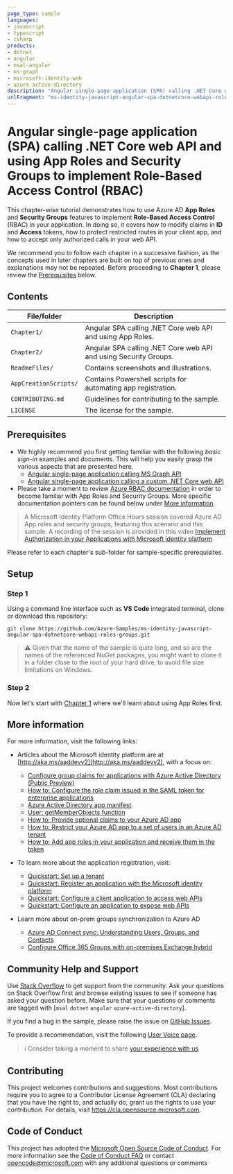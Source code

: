 ```yaml
---
page_type: sample
languages:
- javascript
- typescript
- csharp
products:
- dotnet
- angular
- msal-angular
- ms-graph
- microsoft-identity-web
- azure-active-directory
description: "Angular single-page application (SPA) calling .NET Core web API and using App Roles and Security Groups to implement Role-Based Access Control (RBAC)"
urlFragment: "ms-identity-javascript-angular-spa-dotnetcore-webapi-roles-groups"
---
```


# Angular single-page application (SPA) calling .NET Core web API and using App Roles and Security Groups to implement Role-Based Access Control (RBAC)

This chapter-wise tutorial demonstrates how to use Azure AD **App Roles** and **Security Groups** features to implement **Role-Based Access Control** (RBAC) in your application. In doing so, it covers how to modify claims in **ID** and **Access** tokens, how to protect restricted routes in your client app, and how to accept only authorized calls in your web API.

We recommend you to follow each chapter in a successive fashion, as the concepts used in later chapters are built on top of previous ones and explanations may not be repeated. Before proceeding to **Chapter 1**, please review the [Prerequisites](#prerequisites) below.

## Contents

| File/folder       | Description                                |
|-------------------|--------------------------------------------|
| `Chapter1/`        | Angular SPA calling .NET Core web API and using App Roles. |
| `Chapter2/`        | Angular SPA calling .NET Core web API and using Security Groups. |
| `ReadmeFiles/`     | Contains screenshots and illustrations.    |
| `AppCreationScripts/`| Contains Powershell scripts for automating app registration. |
| `CONTRIBUTING.md` | Guidelines for contributing to the sample. |
| `LICENSE`         | The license for the sample.                |

## Prerequisites

- We highly recommend you first getting familiar with the following *basic sign-in* examples and documents. This will help you easily grasp the various aspects that are presented here.
  - [Angular single-page application calling MS Graph API](https://github.com/Azure-Samples/active-directory-javascript-graphapi-v2)
  - [Angular single-page application calling a custom .NET Core web API](https://github.com/Azure-Samples/ms-identity-javascript-angular-spa-aspnetcore-webapi)
- Please take a moment to review [Azure RBAC documentation](https://docs.microsoft.com/azure/role-based-access-control/) in order to become familiar with App Roles and Security Groups. More specific documentation pointers can be found below under [More information](#more-information).

> A Microsoft Identity Platform Office Hours session covered Azure AD App roles and security groups, featuring this scenario and this sample. A recording of the session is provided in this video [Implement Authorization in your Applications with Microsoft identity platform](https://www.youtube.com/watch?v=LRoc-na27l0)

Please refer to each chapter's sub-folder for sample-specific prerequisites.

## Setup

### Step 1

Using a command line interface such as **VS Code** integrated terminal, clone or download this repository:

```console
git clone https://github.com/Azure-Samples/ms-identity-javascript-angular-spa-dotnetcore-webapi-roles-groups.git
```

> :warning: Given that the name of the sample is quite long, and so are the names of the referenced NuGet packages, you might want to clone it in a folder close to the root of your hard drive, to avoid file size limitations on Windows.

### Step 2

Now let's start with [Chapter 1](./Chapter1/README.md) where we'll learn about using App Roles first.

## More information

For more information, visit the following links:

- Articles about the Microsoft identity platform are at [http://aka.ms/aaddevv2](http://aka.ms/aaddevv2), with a focus on:
  - [Configure group claims for applications with Azure Active Directory (Public Preview)](https://docs.microsoft.com/azure/active-directory/hybrid/how-to-connect-fed-group-claims#configure-the-azure-ad-application-registration-for-group-attributes)
  - [How to: Configure the role claim issued in the SAML token for enterprise applications](https://docs.microsoft.com/azure/active-directory/develop/active-directory-enterprise-app-role-management)
  - [Azure Active Directory app manifest](https://docs.microsoft.com/azure/active-directory/develop/reference-app-manifest)
  - [User: getMemberObjects function](https://docs.microsoft.com/graph/api/user-getmemberobjects?view=graph-rest-1.0)
  - [How to: Provide optional claims to your Azure AD app](https://docs.microsoft.com/azure/active-directory/develop/active-directory-optional-claims)
  - [How to: Restrict your Azure AD app to a set of users in an Azure AD tenant](https://docs.microsoft.com/azure/active-directory/develop/howto-restrict-your-app-to-a-set-of-users)
  - [How to: Add app roles in your application and receive them in the token](https://docs.microsoft.com/azure/active-directory/develop/howto-add-app-roles-in-azure-ad-apps)

- To learn more about the application registration, visit:
  - [Quickstart: Set up a tenant](https://docs.microsoft.com/azure/active-directory/develop/quickstart-create-new-tenant)
  - [Quickstart: Register an application with the Microsoft identity platform](https://docs.microsoft.com/azure/active-directory/develop/quickstart-register-app)
  - [Quickstart: Configure a client application to access web APIs](https://docs.microsoft.com/azure/active-directory/develop/quickstart-configure-app-access-web-apis)
  - [Quickstart: Configure an application to expose web APIs](https://docs.microsoft.com/azure/active-directory/develop/quickstart-configure-app-expose-web-apis)

- Learn more about on-prem groups synchronization to Azure AD  
  - [Azure AD Connect sync: Understanding Users, Groups, and Contacts](https://docs.microsoft.com/azure/active-directory/connect/active-directory-aadconnectsync-understanding-users-and-contacts)
  - [Configure Office 365 Groups with on-premises Exchange hybrid](https://docs.microsoft.com/exchange/hybrid-deployment/set-up-office-365-groups)

## Community Help and Support

Use [Stack Overflow](http://stackoverflow.com/questions/tagged/msal) to get support from the community.
Ask your questions on Stack Overflow first and browse existing issues to see if someone has asked your question before.
Make sure that your questions or comments are tagged with [`msal` `dotnet` `angular` `azure-active-directory`].

If you find a bug in the sample, please raise the issue on [GitHub Issues](../../../issues).

To provide a recommendation, visit the following [User Voice page](https://feedback.azure.com/forums/169401-azure-active-directory).

> :information_source: Consider taking a moment to share [your experience with us](https://forms.office.com/Pages/ResponsePage.aspx?id=v4j5cvGGr0GRqy180BHbR73pcsbpbxNJuZCMKN0lURpUQ09BMkFPQ0cyWEczSEFJSVVQSVVTREw0TCQlQCN0PWcu)

## Contributing

This project welcomes contributions and suggestions.  Most contributions require you to agree to a
Contributor License Agreement (CLA) declaring that you have the right to, and actually do, grant us
the rights to use your contribution. For details, visit https://cla.opensource.microsoft.com.

## Code of Conduct

This project has adopted the [Microsoft Open Source Code of Conduct](https://opensource.microsoft.com/codeofconduct/).
For more information see the [Code of Conduct FAQ](https://opensource.microsoft.com/codeofconduct/faq/) or
contact [opencode@microsoft.com](mailto:opencode@microsoft.com) with any additional questions or comments
